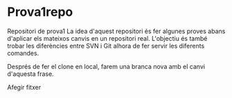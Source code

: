 # Prova1repo
Repositori de prova1
La idea d'aquest repositori és fer algunes proves abans d'aplicar els mateixos canvis en un repositori real.
L'objectiu és també trobar les diferències entre SVN i Git alhora de fer servir les diferents comandes.

Després de fer el clone en local, farem una branca nova amb el canvi d'aquesta frase.

Afegir fitxer